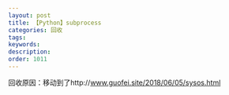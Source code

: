 ```yaml
---
layout: post
title: 【Python】subprocess
categories: 回收
tags:
keywords:
description:
order: 1011
---
```

回收原因：移动到了http://www.guofei.site/2018/06/05/sysos.html
